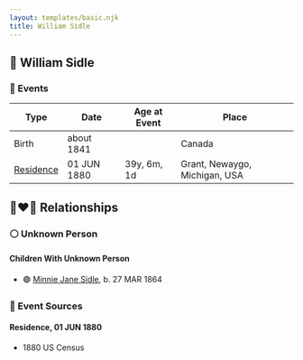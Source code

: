 ```yaml
---
layout: templates/basic.njk
title: William Sidle
---
```

## 🔵 William Sidle

### 📆 Events

Type | Date | Age at Event | Place
------ | ------ | ------ | ------
Birth | about 1841 |  | Canada
[Residence](#event-event-0) | 01 JUN 1880 | 39y, 6m, 1d | Grant, Newaygo, Michigan, USA

## 👩‍❤️‍👨 Relationships

### ⚪ Unknown Person

#### Children With Unknown Person
* 🟣 [Minnie Jane Sidle](/people/7/73883806), b. 27 MAR 1864
### 📰 Event Sources

#### <a id="event-event-0"></a> Residence, 01 JUN 1880
* 1880 US Census

